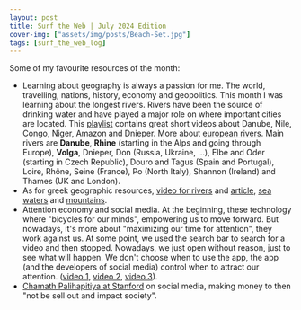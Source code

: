 ```yaml
---
layout: post
title: Surf the Web | July 2024 Edition
cover-img: ["assets/img/posts/Beach-Set.jpg"]
tags: [surf_the_web_log]
---
```


Some of my favourite resources of the month:
* Learning about geography is always a passion for me. The world, travelling, nations, history, economy and geopolitics. This month I was learning about the longest rivers. Rivers have been the source of drinking water and have played a major role on where important cities are located. This [playlist](https://youtube.com/playlist?list=PL1SsGP17-kZXwnc3b8ABu9fy_uWDlZz0j&si=2Qy5ooM9FEJeV4AU) contains great short videos about Danube, Nile, Congo, Niger, Amazon and Dnieper. More about [european rivers](https://www.tutorialspoint.com/major-rivers-of-europe). Main rivers are **Danube**, **Rhine** (starting in the Alps and going through Europe), **Volga**, Dnieper, Don (Russia, Ukraine, ...), Elbe and Oder (starting in Czech Republic), Douro and Tagus (Spain and Portugal), Loire, Rhône, Seine (France), Po (North Italy), Shannon (Ireland) and Thames (UK and London).
* As for greek geographic resources, [video for rivers](https://www.youtube.com/watch?v=BcYD0PN3l9c&ab_channel=Elef.Ka.productions) and [article](https://www.greenoliver.gr/ta-10-megalytera-potamia-tis-elladas/), [sea waters](https://www.youtube.com/watch?v=ZaIM9ES7C7o&ab_channel=Elef.Ka.productions) and [mountains](https://www.youtube.com/watch?v=w-KwJkhyDOw&list=PLIGCoPnpopNE7E0m299-27kUVMsgu9bsG&index=6&ab_channel=Elef.Ka.productions).
* Attention economy and social media. At the beginning, these technology where "bicycles for our minds", empowering us to move forward. But nowadays, it's more about "maximizing our time for attention", they work against us. At some point, we used the search bar to search for a video and then stopped. Nowadays, we just open without reason, just to see what will happen. We don't choose when to use the app, the app (and the developers of social media) control when to attract our attention. ([video 1](https://youtu.be/HBRLMoL_vTQ), [video 2](https://youtu.be/JgkvTRz_Alo?si=y-JZKSGj5nBRPt1h), [video 3](https://youtu.be/3E7hkPZ-HTk)).
* [Chamath Palihapitiya at Stanford](https://youtu.be/PMotykw0SIk) on social media, making money to then "not be sell out and impact society". 
